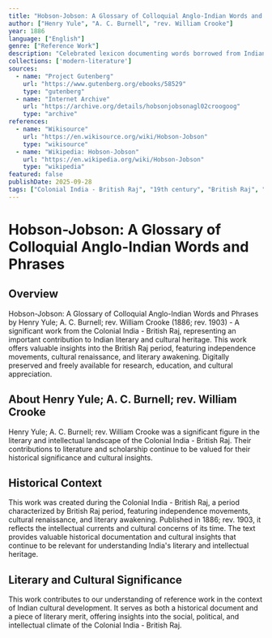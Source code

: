 ```yaml
---
title: "Hobson-Jobson: A Glossary of Colloquial Anglo-Indian Words and Phrases"
author: ["Henry Yule", "A. C. Burnell", "rev. William Crooke"]
year: 1886
language: ["English"]
genre: ["Reference Work"]
description: "Celebrated lexicon documenting words borrowed from Indian languages into English during colonial rule. Combines etymological scholarship with anecdotal history, tracing terms like 'bungalow,' 'jungle,' and 'loot' from Hindustani, Persian, and regional sources."
collections: ['modern-literature']
sources:
  - name: "Project Gutenberg"
    url: "https://www.gutenberg.org/ebooks/58529"
    type: "gutenberg"
  - name: "Internet Archive"
    url: "https://archive.org/details/hobsonjobsonagl02croogoog"
    type: "archive"
references:
  - name: "Wikisource"
    url: "https://en.wikisource.org/wiki/Hobson-Jobson"
    type: "wikisource"
  - name: "Wikipedia: Hobson-Jobson"
    url: "https://en.wikipedia.org/wiki/Hobson-Jobson"
    type: "wikipedia"
featured: false
publishDate: 2025-09-28
tags: ["Colonial India - British Raj", "19th century", "British Raj", "independence movement", "cultural renaissance", "nationalism", "literary revival", "Indian literature", "digital heritage", "public domain", "classical texts"]
---
```


# Hobson-Jobson: A Glossary of Colloquial Anglo-Indian Words and Phrases

## Overview

Hobson-Jobson: A Glossary of Colloquial Anglo-Indian Words and Phrases by Henry Yule; A. C. Burnell; rev. William Crooke (1886; rev. 1903) - A significant work from the Colonial India - British Raj, representing an important contribution to Indian literary and cultural heritage. This work offers valuable insights into the British Raj period, featuring independence movements, cultural renaissance, and literary awakening. Digitally preserved and freely available for research, education, and cultural appreciation.

## About Henry Yule; A. C. Burnell; rev. William Crooke

Henry Yule; A. C. Burnell; rev. William Crooke was a significant figure in the literary and intellectual landscape of the Colonial India - British Raj. Their contributions to literature and scholarship continue to be valued for their historical significance and cultural insights.

## Historical Context

This work was created during the Colonial India - British Raj, a period characterized by British Raj period, featuring independence movements, cultural renaissance, and literary awakening. Published in 1886; rev. 1903, it reflects the intellectual currents and cultural concerns of its time. The text provides valuable historical documentation and cultural insights that continue to be relevant for understanding India's literary and intellectual heritage.

## Literary and Cultural Significance

This work contributes to our understanding of reference work in the context of Indian cultural development. It serves as both a historical document and a piece of literary merit, offering insights into the social, political, and intellectual climate of the Colonial India - British Raj.

